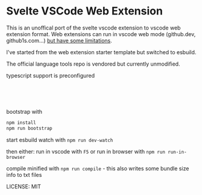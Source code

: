# Svelte VSCode Web Extension

This is an unoffical port of the svelte vscode extension to vscode web extension format.
Web extensions can run in vscode web mode (github.dev, github1s.com...) [but have some limitations](https://code.visualstudio.com/api/extension-guides/web-extensions).


I've started from the web extension starter template but switched to esbuild.

The official language tools repo is vendored but currently unmodified.

typescript support is preconfigured


<br/>
<br/>
<br/>

bootstrap with 

```bash
npm install
npm run bootstrap
```

start esbuild watch with `npm run dev-watch`

then either:
run in vscode with `F5` or
run in browser with `npm run run-in-browser`


compile minified with `npm run compile` - this also writes some bundle size info to txt files


LICENSE: MIT